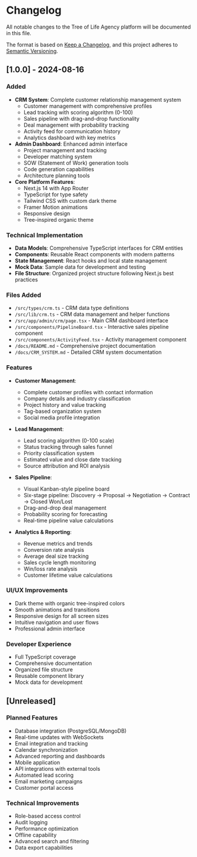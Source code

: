 # Changelog

All notable changes to the Tree of Life Agency platform will be documented in this file.

The format is based on [Keep a Changelog](https://keepachangelog.com/en/1.0.0/),
and this project adheres to [Semantic Versioning](https://semver.org/spec/v2.0.0.html).

## [1.0.0] - 2024-08-16

### Added
- **CRM System**: Complete customer relationship management system
  - Customer management with comprehensive profiles
  - Lead tracking with scoring algorithm (0-100)
  - Sales pipeline with drag-and-drop functionality
  - Deal management with probability tracking
  - Activity feed for communication history
  - Analytics dashboard with key metrics
- **Admin Dashboard**: Enhanced admin interface
  - Project management and tracking
  - Developer matching system
  - SOW (Statement of Work) generation tools
  - Code generation capabilities
  - Architecture planning tools
- **Core Platform Features**:
  - Next.js 14 with App Router
  - TypeScript for type safety
  - Tailwind CSS with custom dark theme
  - Framer Motion animations
  - Responsive design
  - Tree-inspired organic theme

### Technical Implementation
- **Data Models**: Comprehensive TypeScript interfaces for CRM entities
- **Components**: Reusable React components with modern patterns
- **State Management**: React hooks and local state management
- **Mock Data**: Sample data for development and testing
- **File Structure**: Organized project structure following Next.js best practices

### Files Added
- `/src/types/crm.ts` - CRM data type definitions
- `/src/lib/crm.ts` - CRM data management and helper functions
- `/src/app/admin/crm/page.tsx` - Main CRM dashboard interface
- `/src/components/PipelineBoard.tsx` - Interactive sales pipeline component
- `/src/components/ActivityFeed.tsx` - Activity management component
- `/docs/README.md` - Comprehensive project documentation
- `/docs/CRM_SYSTEM.md` - Detailed CRM system documentation

### Features
- **Customer Management**:
  - Complete customer profiles with contact information
  - Company details and industry classification
  - Project history and value tracking
  - Tag-based organization system
  - Social media profile integration

- **Lead Management**:
  - Lead scoring algorithm (0-100 scale)
  - Status tracking through sales funnel
  - Priority classification system
  - Estimated value and close date tracking
  - Source attribution and ROI analysis

- **Sales Pipeline**:
  - Visual Kanban-style pipeline board
  - Six-stage pipeline: Discovery → Proposal → Negotiation → Contract → Closed Won/Lost
  - Drag-and-drop deal management
  - Probability scoring for forecasting
  - Real-time pipeline value calculations

- **Analytics & Reporting**:
  - Revenue metrics and trends
  - Conversion rate analysis
  - Average deal size tracking
  - Sales cycle length monitoring
  - Win/loss rate analysis
  - Customer lifetime value calculations

### UI/UX Improvements
- Dark theme with organic tree-inspired colors
- Smooth animations and transitions
- Responsive design for all screen sizes
- Intuitive navigation and user flows
- Professional admin interface

### Developer Experience
- Full TypeScript coverage
- Comprehensive documentation
- Organized file structure
- Reusable component library
- Mock data for development

## [Unreleased]

### Planned Features
- Database integration (PostgreSQL/MongoDB)
- Real-time updates with WebSockets
- Email integration and tracking
- Calendar synchronization
- Advanced reporting and dashboards
- Mobile application
- API integrations with external tools
- Automated lead scoring
- Email marketing campaigns
- Customer portal access

### Technical Improvements
- Role-based access control
- Audit logging
- Performance optimization
- Offline capability
- Advanced search and filtering
- Data export capabilities
